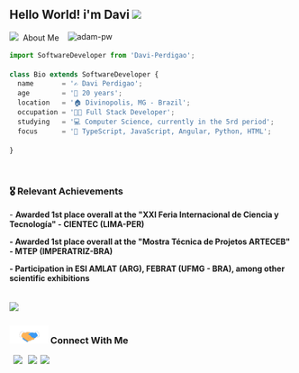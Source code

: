 <h2> Hello World! i'm Davi  <img src="https://raw.githubusercontent.com/iampavangandhi/iampavangandhi/master/gifs/Hi.gif" width="30px"></h2>
<p><img align="right" src="https://github.com/Adam-pw/Adam-pw/blob/main/animation_500_kxa883sd.gif" width="400px" alt="adam-pw" /></p>
                                                      
<img src="https://media.giphy.com/media/iY8CRBdQXODJSCERIr/giphy.gif" width="30px">&nbsp; About Me </h3> 
                                                                                                                                                                  
```js
import SoftwareDeveloper from 'Davi-Perdigao';

class Bio extends SoftwareDeveloper {
  name       = '✍️ Davi Perdigao';
  age        = '👱‍ 20 years'; 
  location   = '🏠 Divinopolis, MG - Brazil';                                                                          
  occupation = '👨‍🏫 Full Stack Developer';
  studying   = '💻 Computer Science, currently in the 5rd period';
  focus      = '🎯 TypeScript, JavaScript, Angular, Python, HTML';
                                                                             
}
```                                                                           
                                                                            
<br>                                                                            

<h3> 🎖️ Relevant Achievements </h3>
<p align="left">                                                                            
- <strong>Awarded 1st place overall at the "XXI Feria Internacional de Ciencia y Tecnología" - CIENTEC (LIMA-PER)<strong>
<p align="left">                                                                                            
- <strong>Awarded 1st place overall at the "Mostra Técnica de Projetos ARTECEB" - MTEP (IMPERATRIZ-BRA)<strong>
<p align="left">                                                                               
- <strong>Participation in ESI AMLAT (ARG), FEBRAT (UFMG - BRA), among other scientific exhibitions<strong>
<br>
<br>                                                                       
<br>

<img height="180em" src="https://github-readme-stats.vercel.app/api/top-langs/?username=Davi-Perdigao&layout=compact&langs_count=10&theme=dark"/>
               
       
<br>               
               
<h3> <img src="https://github.com/SatYu26/SatYu26/blob/master/Assets/Handshake.gif" height="32px"> Connect With Me  </h3>
<p align="center">
 

&nbsp; <a href="https://www.instagram.com/daviperdigao_/" target="_blank" rel="noopener noreferrer"><img src="https://img.icons8.com/plasticine/100/000000/instagram-new.png" width="50" /></a>  &nbsp; <a href="https://www.linkedin.com/in/davi-perdig%C3%A3o-5292051b7//" target="_blank" rel="noopener noreferrer"><img src="https://img.icons8.com/plasticine/100/000000/linkedin.png" width="50" /></a>&nbsp; <a href="mailto:davivcperdigao@gmail.com" target="_blank" rel="noopener noreferrer"><img src="https://img.icons8.com/plasticine/100/000000/gmail.png"  width="50" /></a>
</p>
